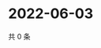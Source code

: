 # 2022-06-03

共 0 条

<!-- BEGIN WEIBO -->
<!-- 最后更新时间 Fri Jun 03 2022 18:01:23 GMT+0800 (China Standard Time) -->

<!-- END WEIBO -->

